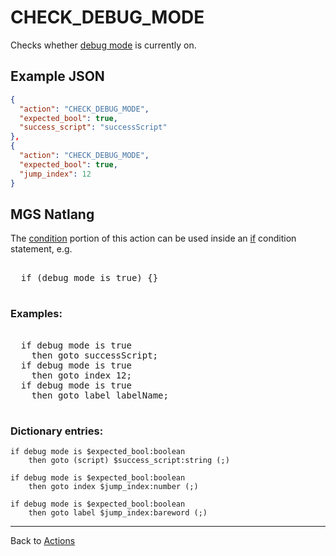 # CHECK_DEBUG_MODE

Checks whether [debug mode](debug/debug_mode) is currently on.

## Example JSON

```json
{
  "action": "CHECK_DEBUG_MODE",
  "expected_bool": true,
  "success_script": "successScript"
},
{
  "action": "CHECK_DEBUG_MODE",
  "expected_bool": true,
  "jump_index": 12
}
```

## MGS Natlang

The [condition](actions/conditional_gotos) portion of this action can be used inside an [if](mgs/advanced_syntax/if_and_else) condition statement, e.g.

<pre class="HyperMD-codeblock mgs">

  <span class="control">if</span> <span class="bracket">(</span><span class="target">debug</span> <span class="target">mode</span> <span class="operator">is</span> <span class="language-constant">true</span><span class="bracket">)</span> <span class="bracket">{</span><span class="bracket">}</span>

</pre>

### Examples:

<pre class="HyperMD-codeblock mgs">

  <span class="control">if</span> <span class="target">debug</span> <span class="target">mode</span> <span class="operator">is</span> <span class="language-constant">true</span>
    <span class="control">then</span> <span class="control">goto</span> <span class="script">successScript</span><span class="terminator">;</span>
  <span class="control">if</span> <span class="target">debug</span> <span class="target">mode</span> <span class="operator">is</span> <span class="language-constant">true</span>
    <span class="control">then</span> <span class="control">goto</span> <span class="sigil">index</span> <span class="number">12</span><span class="terminator">;</span>
  <span class="control">if</span> <span class="target">debug</span> <span class="target">mode</span> <span class="operator">is</span> <span class="language-constant">true</span>
    <span class="control">then</span> <span class="control">goto</span> <span class="sigil">label</span> <span class="string">labelName</span><span class="terminator">;</span>

</pre>

### Dictionary entries:

```
if debug mode is $expected_bool:boolean
    then goto (script) $success_script:string (;)

if debug mode is $expected_bool:boolean
    then goto index $jump_index:number (;)

if debug mode is $expected_bool:boolean
    then goto label $jump_index:bareword (;)
```

---

Back to [Actions](actions)
